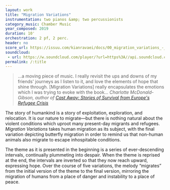 ```yaml
---
layout: work
title: "Migration Variations"
instrumentation: two pianos &amp; two percussionists
category_music: Chamber Music
year_composed: 2019
duration: 10'
orchestration: 2 pf, 2 perc.
header: no
score_url: https://issuu.com/kianravaei/docs/00_migration_variations_-_full_score
soundcloud: 
 - url: https://w.soundcloud.com/player/?url=https%3A//api.soundcloud.com/tracks/780559033&color=%23ff5500&auto_play=false&hide_related=false&show_comments=true&show_user=true&show_reposts=false&show_teaser=true&visual=true
permalink: /:title
---
```


<blockquote>
<p>
<span class="teaser">…a moving piece of music. I really revisit the ups and downs of my friends' journeys as I listen to it, and love the elements of hope that shine through. [Migration Variations] really encapsulates the emotions which I was trying to evoke with the book…</span>
<cite>Charlotte McDonald-Gibson, author of <a href="https://g.co/kgs/KA6d1b" target="_blank">Cast Away: Stories of Survival from Europe's Refugee Crisis</a></cite>
</p>
</blockquote>

The story of humankind is a story of exploitation, exploration, and relocation. It is our nature to migrate—but there is nothing natural about the violent conditions which uproot many present-day migrants and refugees. _Migration Variations_ takes human migration as its subject, with the final variation depicting butterfly migration in order to remind us that non-human animals also migrate to escape inhospitable conditions.

The theme as it is presented in the beginning is a series of ever-descending intervals, continually plummeting into despair. When the theme is reprised at the end, the intervals are inverted so that they now reach upward, expressing hope. Over the course of five variations, the melody “migrates” from the initial version of the theme to the final version, mirroring the migration of humans from a place of danger and instability to a place of peace.